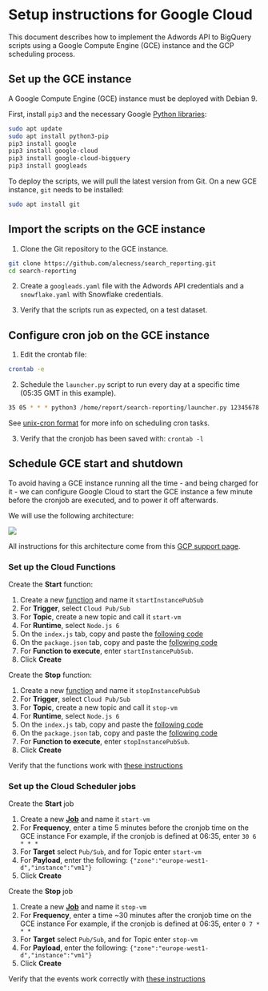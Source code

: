 # Setup instructions for Google Cloud

This document describes how to implement the Adwords API to BigQuery scripts 
using a Google Compute Engine (GCE) instance and the GCP scheduling process.

## Set up the GCE instance

A Google Compute Engine (GCE) instance must be deployed with Debian 9.

First, install `pip3` and the necessary Google [Python libraries](https://cloud.google.com/python/docs/reference/):

```sh
sudo apt update
sudo apt install python3-pip
pip3 install google
pip3 install google-cloud
pip3 install google-cloud-bigquery
pip3 install googleads
```

To deploy the scripts, we will pull the latest version from Git. 
On a new GCE instance, `git` needs to be installed:

```sh
sudo apt install git
```

## Import the scripts on the GCE instance

1. Clone the Git repository to the GCE instance. 

```sh
git clone https://github.com/alecness/search_reporting.git
cd search-reporting
```

2. Create a `googleads.yaml` file with the Adwords API credentials 
and a `snowflake.yaml` with Snowflake credentials.

3. Verify that the scripts run as expected, on a test dataset.

## Configure cron job on the GCE instance

1. Edit the crontab file:

```sh
crontab -e
```

2. Schedule the `launcher.py` script to run every day at a specific time (05:35 GMT in this example).

```sh
35 05 * * * python3 /home/report/search-reporting/launcher.py 12345678 --google /home/report/googleads.yaml --snow /home/report/snowflake.yaml >> /home/user/cron.log 2>&1
```

See [unix-cron format](https://cloud.google.com/scheduler/docs/configuring/cron-job-schedules#defining_the_job_schedule)
for more info on scheduling cron tasks.

3. Verify that the cronjob has been saved with: `crontab -l`

## Schedule GCE start and shutdown

To avoid having a GCE instance running all the time - and being charged for it - 
we can configure Google Cloud to start the GCE instance a few minute before 
the cronjob are executed, and to power it off afterwards.

We will use the following architecture:

![](https://cloud.google.com/scheduler/docs/images/scheduling-instances-architecture-pubsub.png)

All instructions for this architecture come from this [GCP support page](https://cloud.google.com/scheduler/docs/scheduling-instances-with-cloud-scheduler).

### Set up the Cloud Functions

Create the **Start** function:

1. Create a new [function](https://console.cloud.google.com/functions) 
and name it `startInstancePubSub`
2. For **Trigger**, select `Cloud Pub/Sub`
3. For **Topic**, create a new topic and call it `start-vm`
4. For **Runtime**, select `Node.js 6`
5. On the `index.js` tab, copy and paste the [following code](https://github.com/GoogleCloudPlatform/nodejs-docs-samples/blob/master/functions/scheduleinstance/index.js)
6. On the `package.json` tab, copy and paste the [following code](https://github.com/GoogleCloudPlatform/nodejs-docs-samples/blob/master/functions/scheduleinstance/package.json)
7. For **Function to execute**, enter `startInstancePubSub`.
8. Click **Create**

Create the **Stop** function:

1. Create a new [function](https://console.cloud.google.com/functions) 
and name it `stopInstancePubSub`
2. For **Trigger**, select `Cloud Pub/Sub`
3. For **Topic**, create a new topic and call it `stop-vm`
4. For **Runtime**, select `Node.js 6`
5. On the `index.js` tab, copy and paste the [following code](https://github.com/GoogleCloudPlatform/nodejs-docs-samples/blob/master/functions/scheduleinstance/index.js)
6. On the `package.json` tab, copy and paste the [following code](https://github.com/GoogleCloudPlatform/nodejs-docs-samples/blob/master/functions/scheduleinstance/package.json)
7. For **Function to execute**, enter `stopInstancePubSub`.
8. Click **Create**

Verify that the functions work with [these instructions](https://cloud.google.com/scheduler/docs/scheduling-instances-with-cloud-scheduler#optional_verify_the_functions_work)

### Set up the Cloud Scheduler jobs

Create the **Start** job

1. Create a new [**Job**](https://console.cloud.google.com/cloudscheduler) 
and name it `start-vm`
2. For **Frequency**, enter a time 5 minutes before the cronjob time on the GCE instance
For example, if the cronjob is defined at 06:35, enter `30 6 * * *`
3. For **Target** select `Pub/Sub`, and for Topic enter `start-vm`
4. For **Payload**, enter the following: `{"zone":"europe-west1-d","instance":"vm1"}`
5. Click **Create**

Create the **Stop** job

1. Create a new [**Job**](https://console.cloud.google.com/cloudscheduler) 
and name it `stop-vm`
2. For **Frequency**, enter a time ~30 minutes after the cronjob time on the GCE instance
For example, if the cronjob is defined at 06:35, enter `0 7 * * *`
3. For **Target** select `Pub/Sub`, and for Topic enter `stop-vm`
4. For **Payload**, enter the following: `{"zone":"europe-west1-d","instance":"vm1"}`
5. Click **Create**

Verify that the events work correctly with [these instructions](https://cloud.google.com/scheduler/docs/scheduling-instances-with-cloud-scheduler#optional_verify_the_jobs_work)
